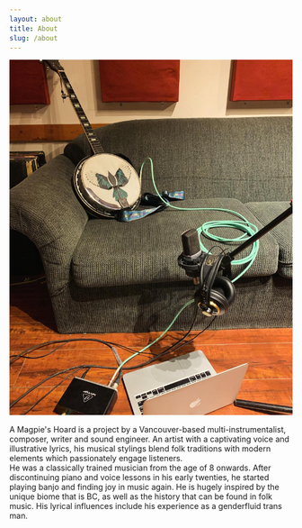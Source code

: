 ```yaml
---
layout: about
title: About
slug: /about
---
```

![Image of banjo on sofa with microphone and headphones set up with computer for recording](/assets/img/recordingbanjo.jpg)

<div>
A Magpie's Hoard is a project by a Vancouver-based multi-instrumentalist, composer, writer and sound engineer. An artist with a captivating voice and illustrative lyrics, his musical stylings blend folk traditions with modern elements which passionately engage listeners.
<br> 
He was a classically trained musician from the age of 8 onwards. After discontinuing piano and voice lessons in his early twenties, he started playing banjo and finding joy in music again. He is hugely inspired by the unique biome that is BC, as well as the history that can be found in folk music. His lyrical influences include his experience as a genderfluid trans man.
<br>
<br>

